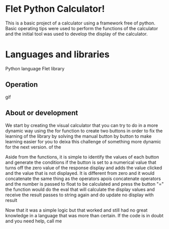 # Flet Python Calculator!

This is a basic project of a calculator using a framework free of python. Basic operating tips were used to perform the functions of the calculator and the initial tool was used to develop the display of the calculator.


# Languages and libraries

Python language
Flet library

## Operation

gif

## About or development

We start by creating the visual calculator that you can try to do in a more dynamic way using the for function to create two buttons in order to fix the learning of the library by solving the manual button by button to make learning easier for you to deixa this challenge of something more dynamic for the next version. of the

Aside from the functions, it is simple to identify the values of each button and generate the conditions if the button is set to a numerical value that turns off the zero value of the response display and adds the value clicked and the value that is not displayed. It is different from zero and it would concatenate the same thing as the operators apois concatenate operators and the number is passed to float to be calculated and press the button "=" the function would do the eval that will calculate the display values and receive the result passes to string again and do update no display with result

Now that it was a simple logic but that worked and still had no great knowledge in a language that was more than certain. If the code is in doubt and you need help, call me

